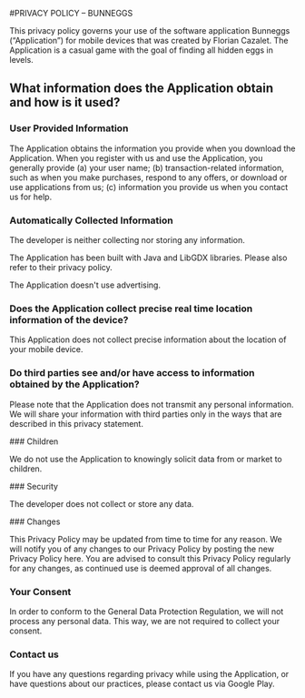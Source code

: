 #PRIVACY POLICY – BUNNEGGS

This privacy policy governs your use of the software application Bunneggs (“Application”) for mobile devices that was created by Florian Cazalet.
The Application is a casual game with the goal of finding all hidden eggs in levels.

## What information does the Application obtain and how is it used?

### User Provided Information

The Application obtains the information you provide when you download the Application. When you register with us and use the Application, you generally provide (a) your user name; (b) transaction-related information, such as when you make purchases, respond to any offers, or download or use applications from us; (c) information you provide us when you contact us for help.

### Automatically Collected Information 

The developer is neither collecting nor storing any information.

The Application has been built with Java and LibGDX libraries. Please also refer to their privacy policy.

The Application doesn't use advertising.

### Does the Application collect precise real time location information of the device?

This Application does not collect precise information about the location of your mobile device.

### Do third parties see and/or have access to information obtained by the Application?

Please note that the Application does not transmit any personal information. We will share your information with third parties only in the ways that are described in this privacy statement.  

### Children

We do not use the Application to knowingly solicit data from or market to children.

### Security

The developer does not collect or store any data.

### Changes

This Privacy Policy may be updated from time to time for any reason. We will notify you of any changes to our Privacy Policy by posting the new Privacy Policy here. You are advised to consult this Privacy Policy regularly for any changes, as continued use is deemed approval of all changes.

### Your Consent

In order to conform to the General Data Protection Regulation, we will not process any personal data. This way, we are not required to collect your consent.

### Contact us

If you have any questions regarding privacy while using the Application, or have questions about our practices, please contact us via Google Play.

